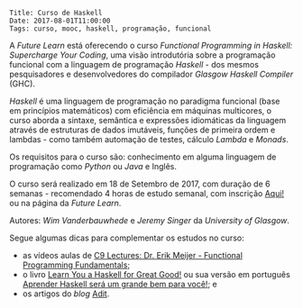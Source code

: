     Title: Curso de Haskell
    Date: 2017-08-01T11:00:00
    Tags: curso, mooc, haskell, programação, funcional

A _Future Learn_ está oferecendo o curso _Functional Programming in Haskell: Supercharge Your Coding_, uma visão introdutória sobre a programação funcional com a linguagem de programação _Haskell_ - dos mesmos pesquisadores e desenvolvedores do compilador _Glasgow Haskell Compiler_ (GHC).

<!-- more -->

_Haskell_ é uma linguagem de programação no paradigma funcional (base em princípios matemáticos) com eficiência em máquinas multicores, o curso aborda a sintaxe, semântica e expressões idiomáticas da linguagem através de estruturas de dados imutáveis, funções de primeira ordem e lambdas - como também automação de testes, cálculo _Lambda_ e _Monads_.

Os requisitos para o curso são: conhecimento em alguma linguagem de programação como _Python_ ou _Java_ e Inglês.

O curso será realizado em 18 de Setembro de 2017, com duração de 6 semanas - recomendado 4 horas de estudo semanal, com inscrição [Aqui!](https://www.futurelearn.com/courses/functional-programming-haskell/ "Página da inscrição do curso") ou na página da _Future Learn_.

Autores: _Wim Vanderbauwhede_ e _Jeremy Singer_ da _University of Glasgow_.

Segue algumas dicas para complementar os estudos no curso:

* as vídeos aulas de [C9 Lectures: Dr. Erik Meijer - Functional Programming Fundamentals](https://channel9.msdn.com/Series/C9-Lectures-Erik-Meijer-Functional-Programming-Fundamentals/Lecture-Series-Erik-Meijer-Functional-Programming-Fundamentals-Chapter-1/ "C9 Lectures: Dr. Erik Meijer - Functional Programming Fundamentals");
* o livro [Learn You a Haskell for Great Good!](http://learnyouahaskell.com/ "Learn You a Haskell for Great Good!") ou sua versão em português [Aprender Haskell será um grande bem para você!](http://haskell.tailorfontela.com.br/ "Aprender Haskell será um grande bem para você!"); e
* os artigos do _blog_ [Adit](http://www.adit.io/ "Adit").
